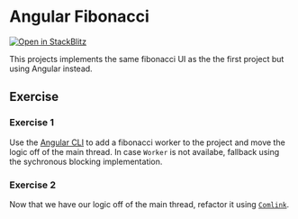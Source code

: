 # Angular Fibonacci

[![Open in StackBlitz](https://developer.stackblitz.com/img/open_in_stackblitz.svg)](https://stackblitz.com/github/stackblitz/ng-be-workshop/tree/main/exercises/webworkers/2-angular-fibonacci?file=src%2Fapp%2Ffibonacci%2Ffibonacci.component.ts)

This projects implements the same fibonacci UI as the the first project but using Angular instead.

## Exercise

### Exercise 1

Use the [Angular CLI](https://angular.io/guide/web-worker) to add a fibonacci worker to the project and move the 
logic off of the main thread. In case `Worker` is not availabe, fallback using the sychronous blocking implementation.

### Exercise 2

Now that we have our logic off of the main thread, refactor it using [`Comlink`](https://github.com/GoogleChromeLabs/comlink).
